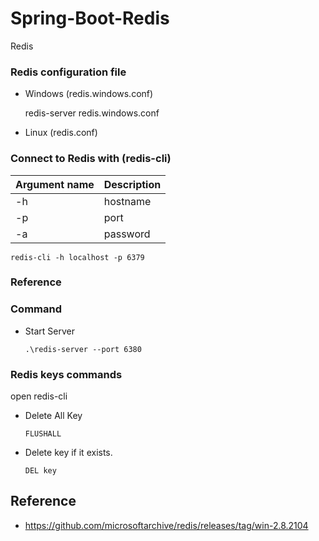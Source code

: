 # Spring-Boot-Redis
 
 Redis
 
### Redis configuration file

- Windows (redis.windows.conf)

	redis-server redis.windows.conf

- Linux (redis.conf)


### Connect to Redis with (redis-cli)

 | Argument name | Description |
 | ------------- |-------------|
 | -h  | hostname |
 | -p  | port |
 | -a  | password |



	redis-cli -h localhost -p 6379 


### Reference

### Command 

- Start Server

      .\redis-server --port 6380
      
### Redis keys commands
open redis-cli

 - Delete All Key
                  
       FLUSHALL

-  Delete key if it exists.

       DEL key

## Reference

- https://github.com/microsoftarchive/redis/releases/tag/win-2.8.2104
